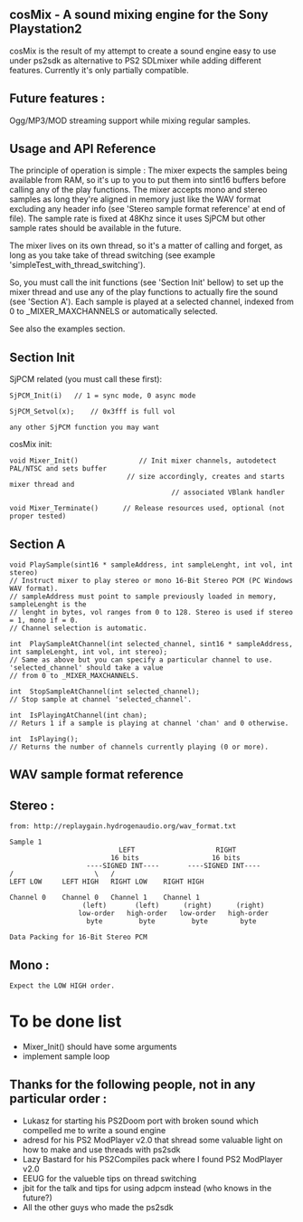## cosMix - A sound mixing engine for the Sony Playstation2

cosMix is the result of my attempt to create a sound engine easy to use under ps2sdk as alternative to PS2 SDLmixer while adding different features. Currently it's only partially compatible.

## Future features :

Ogg/MP3/MOD streaming support while mixing regular samples.

## Usage and API Reference

The principle of operation is simple : The mixer expects the samples being available from RAM, so
it's up to you to put them into sint16 buffers before calling any of the play functions. The
mixer accepts mono and stereo samples as long they're aligned in memory just like the WAV format excluding any header info
(see 'Stereo sample format reference' at end of file). The sample rate is fixed at 48Khz since it
uses SjPCM but other sample rates should be available in the future.

The mixer lives on its own thread, so it's a matter of calling and forget, as long as you take
take of thread switching (see example 'simpleTest_with_thread_switching').

So, you must call the init functions (see 'Section Init' bellow) to set up the mixer thread and
use any of the play functions to actually fire the sound (see 'Section A'). Each sample is played
at a selected channel, indexed from 0 to _MIXER_MAXCHANNELS or automatically selected.

See also the examples section.

## Section Init

SjPCM related (you must call these first):

    SjPCM_Init(i)	// 1 = sync mode, 0 async mode

    SjPCM_Setvol(x);	// 0x3fff is full vol

    any other SjPCM function you may want

cosMix init:

    void Mixer_Init()				// Init mixer channels, autodetect PAL/NTSC and sets buffer
                                 // size accordingly, creates and starts mixer thread and
											// associated VBlank handler

    void Mixer_Terminate()		// Release resources used, optional (not proper tested)

Section A
---------

    void PlaySample(sint16 * sampleAddress, int sampleLenght, int vol, int stereo)
	// Instruct mixer to play stereo or mono 16-Bit Stereo PCM (PC Windows WAV format).
	// sampleAddress must point to sample previously loaded in memory, sampleLenght is the
	// lenght in bytes, vol ranges from 0 to 128. Stereo is used if stereo = 1, mono if = 0.
	// Channel selection is automatic.

    int  PlaySampleAtChannel(int selected_channel, sint16 * sampleAddress, int sampleLenght, int vol, int stereo);
	// Same as above but you can specify a particular channel to use. 'selected_channel' should take a value
	// from 0 to _MIXER_MAXCHANNELS.

    int  StopSampleAtChannel(int selected_channel);
	// Stop sample at channel 'selected_channel'.

    int  IsPlayingAtChannel(int chan);
	// Returs 1 if a sample is playing at channel 'chan' and 0 otherwise.

    int  IsPlaying();
    // Returns the number of channels currently playing (0 or more).

## WAV sample format reference

## Stereo :

    from: http://replaygain.hydrogenaudio.org/wav_format.txt

    Sample 1
							   LEFT                    RIGHT
                             16 bits                  16 bits
                       ----SIGNED INT----       ----SIGNED INT----
    /                    \   /
    LEFT LOW     LEFT HIGH   RIGHT LOW    RIGHT HIGH

    Channel 0    Channel 0   Channel 1    Channel 1
                      (left)       (left)      (right)      (right)
                     low-order   high-order   low-order   high-order
                       byte         byte         byte        byte

    Data Packing for 16-Bit Stereo PCM

## Mono :

    Expect the LOW HIGH order.

To be done list
===============

- Mixer_Init() should have some arguments
- implement sample loop

## Thanks for the following people, not in any particular order :

- Lukasz for starting his PS2Doom port with broken sound which compelled me to write a sound engine
- adresd for his PS2 ModPlayer v2.0 that shread some valuable light on how to make and use threads with ps2sdk
- Lazy Bastard for his PS2Compiles pack where I found PS2 ModPlayer v2.0
- EEUG for the valueble tips on thread switching
- jbit for the talk and tips for using adpcm instead (who knows in the future?)
- All the other guys who made the ps2sdk
